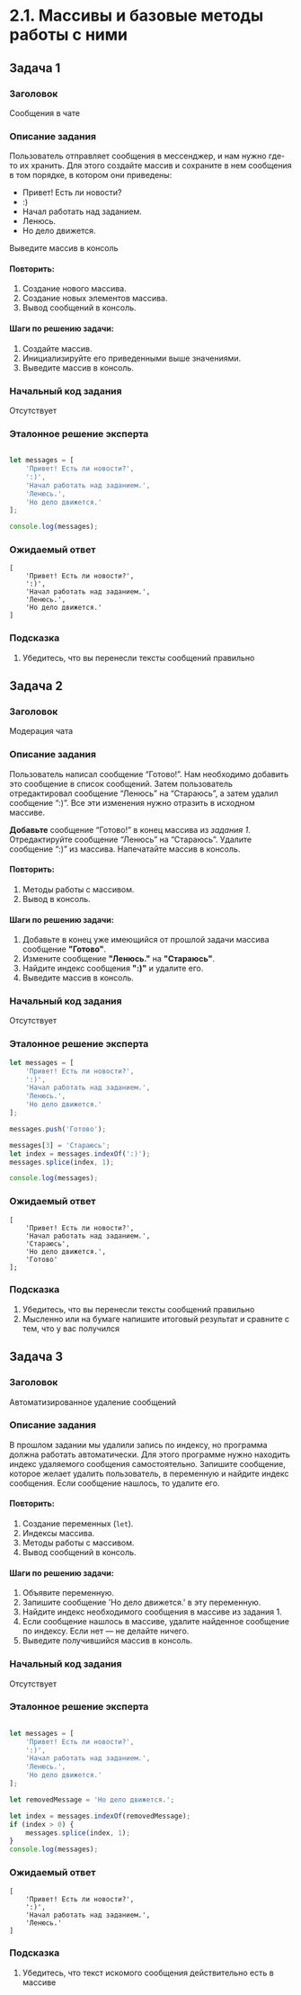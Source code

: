 # 2.1. Массивы и базовые методы работы с ними

## Задача 1

### Заголовок

Сообщения в чате

### Описание задания

Пользователь отправляет сообщения в мессенджер, и нам нужно где-то их хранить. Для этого создайте массив и сохраните в нем сообщения в том порядке, в котором они приведены:
- Привет! Есть ли новости?
- :)
- Начал работать над заданием.
- Ленюсь.
- Но дело движется.

Выведите массив в консоль

#### Повторить:
1. Создание нового массива.
2. Создание новых элементов массива.
3. Вывод сообщений в консоль.

#### Шаги по решению задачи:

1) Создайте массив.
2) Инициализируйте его приведенными выше значениями.
2) Выведите массив в консоль.


### Начальный код задания

Отсутствует

### Эталонное решение эксперта
```js

let messages = [
    'Привет! Есть ли новости?',
    ':)',
    'Начал работать над заданием.',
    'Ленюсь.',
    'Но дело движется.'
];

console.log(messages);

```

### Ожидаемый ответ

```
[
    'Привет! Есть ли новости?',
    ':)',
    'Начал работать над заданием.',
    'Ленюсь.',
    'Но дело движется.'
]
```

### Подсказка

1. Убедитесь, что вы перенесли тексты сообщений правильно

## Задача 2

### Заголовок

Модерация чата

### Описание задания

Пользователь написал сообщение “Готово!”. Нам необходимо добавить это сообщение в список сообщений. Затем пользователь отредактировал сообщение “Ленюсь” на “Стараюсь”, а затем удалил сообщение “:)”. Все эти изменения нужно отразить в исходном массиве.

**Добавьте** сообщение “Готово!” в конец массива из *задания 1*. Отредактируйте сообщение “Ленюсь” на “Стараюсь”. Удалите сообщение “:)” из массива. Напечатайте массив в консоль.


#### Повторить:
1. Методы работы с массивом.
2. Вывод в консоль.

#### Шаги по решению задачи:
1. Добавьте в конец уже имеющийся от прошлой задачи массива сообщение **"Готово"**.
2. Измените сообщение **"Ленюсь."** на **"Стараюсь"**.
3. Найдите индекс сообщения **":)"** и удалите его.
4. Выведите массив в консоль.

### Начальный код задания

Отсутствует

### Эталонное решение эксперта

```js
let messages = [
    'Привет! Есть ли новости?',
    ':)',
    'Начал работать над заданием.',
    'Ленюсь.',
    'Но дело движется.'
];

messages.push('Готово');

messages[3] = 'Стараюсь';
let index = messages.indexOf(':)');
messages.splice(index, 1);

console.log(messages);
```

### Ожидаемый ответ

```
[
    'Привет! Есть ли новости?',
    'Начал работать над заданием.',
    'Стараюсь',
    'Но дело движется.',
    'Готово'
];

```

### Подсказка

1. Убедитесь, что вы перенесли тексты сообщений правильно
2. Мысленно или на бумаге напишите итоговый результат и сравните с тем, что у вас получился


## Задача 3

### Заголовок

Автоматизированное удаление сообщений

### Описание задания

В прошлом задании мы удалили запись по индексу, но программа должна работать автоматически. Для этого программе нужно находить индекс удаляемого сообщения самостоятельно. Запишите сообщение, которое желает удалить пользователь, в переменную и найдите индекс сообщения. Если сообщение нашлось, то удалите его.

#### Повторить:
1. Создание переменных (`let`).
2. Индексы массива.
3. Методы работы с массивом.
4. Вывод сообщений в консоль.

#### Шаги по решению задачи:

1. Объявите переменную.
2. Запишите сообщение 'Но дело движется.' в эту переменную.
3. Найдите индекс необходимого сообщения в массиве из задания 1.
4. Если сообщение нашлось в массиве, удалите найденное сообщение по индексу. Если нет — не делайте ничего.
5. Выведите получившийся массив в консоль.

### Начальный код задания

Отсутствует

### Эталонное решение эксперта

```js

let messages = [
    'Привет! Есть ли новости?',
    ':)',
    'Начал работать над заданием.',
    'Ленюсь.',
    'Но дело движется.'
];

let removedMessage = 'Но дело движется.';

let index = messages.indexOf(removedMessage);
if (index > 0) {
    messages.splice(index, 1);
}
console.log(messages);
```

### Ожидаемый ответ

```
[
    'Привет! Есть ли новости?',
    ':)',
    'Начал работать над заданием.',
    'Ленюсь.'
]
```

### Подсказка

1. Убедитесь, что текст искомого сообщения действительно есть в массиве
